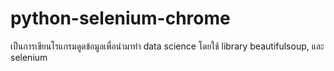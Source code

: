 # python-selenium-chrome

เป็นการเขียนโรแกรมดูดข้อมูลเพื่อนำมาทำ data science โดยใช้ library beautifulsoup, และ selenium
